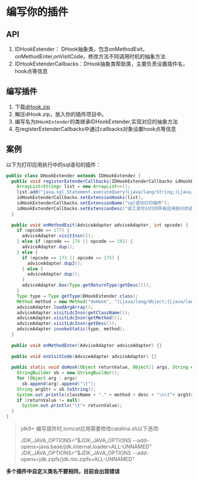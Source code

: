 # 编写你的插件
## API
1. IDHookExtender： DHook抽象类，包含onMethodExit，onMethodEnter,onVisitCode，修改方法不同调用时机的抽象方法
2. IDHookExtenderCallbacks：DHook抽象类帮助类，主要负责设置插件名，hook点等信息

## 编写插件
1. 下载[dHook.zip](./dHook.zip)
2. 解压dHook.zip，放入你的插件项目中。
3. 编写名为`DHookExtender`的类继承IDHookExtender,实现对应的抽象方法
4. 在registerExtenderCallbacks中通过callbacks对象设置hook点等信息

## 案例
以下为打印应用执行中的sql语句的插件：
```java
public class DHookExtender extends IDHookExtender {
  public void registerExtenderCallbacks(IDHookExtenderCallbacks idHookExtenderCallbacks) {
    ArrayList<String> list = new ArrayList<>();
    list.add("java.sql.Statement.executeQuery(Ljava/lang/String;)Ljava/sql/ResultSet;");
    idHookExtenderCallbacks.setExtensionHooks(list);
    idHookExtenderCallbacks.setExtensionName("sql语句打印插件");
    idHookExtenderCallbacks.setExtensionDesc("该工具可以打印所有应用执行的语句");
  }
  
  public void onMethodExit(AdviceAdapter adviceAdapter, int opcode) {
    if (opcode == 177) {
      adviceAdapter.visitInsn(1);
    } else if (opcode == 176 || opcode == 191) {
      adviceAdapter.dup();
    } else {
      if (opcode == 173 || opcode == 175) {
        adviceAdapter.dup2();
      } else {
        adviceAdapter.dup();
      } 
      adviceAdapter.box(Type.getReturnType(getDesc()));
    } 
    Type type = Type.getType(DHookExtender.class);
    Method method = new Method("doHook", "(Ljava/lang/Object;[Ljava/lang/Object;Ljava/lang/String;Ljava/lang/String;Ljava/lang/String;)V");
    adviceAdapter.loadArgArray();
    adviceAdapter.visitLdcInsn(getClassName());
    adviceAdapter.visitLdcInsn(getMethod());
    adviceAdapter.visitLdcInsn(getDesc());
    adviceAdapter.invokeStatic(type, method);
  }
  
  public void onMethodEnter(AdviceAdapter adviceAdapter) {}
  
  public void onVisitCode(AdviceAdapter adviceAdapter) {}
  
  public static void doHook(Object returnValue, Object[] args, String className, String method, String desc) {
    StringBuilder sb = new StringBuilder();
    for (Object arg : args)
      sb.append(arg).append("\t"); 
    String argStr = sb.toString();
    System.out.println(className + "." + method + desc + "\n\t"+ argStr);
    if (returnValue != null)
      System.out.println("\t"+ returnValue);
  }
}
```
> jdk9+ 编写插件时,tomcat应用需要修改catalina.sh以下选项:
> 
> JDK_JAVA_OPTIONS="$JDK_JAVA_OPTIONS --add-opens=java.base/jdk.internal.loader=ALL-UNNAMED"
> JDK_JAVA_OPTIONS="$JDK_JAVA_OPTIONS --add-opens=jdk.zipfs/jdk.nio.zipfs=ALL-UNNAMED"

**多个插件中自定义类名不要相同，目前会出现错误**